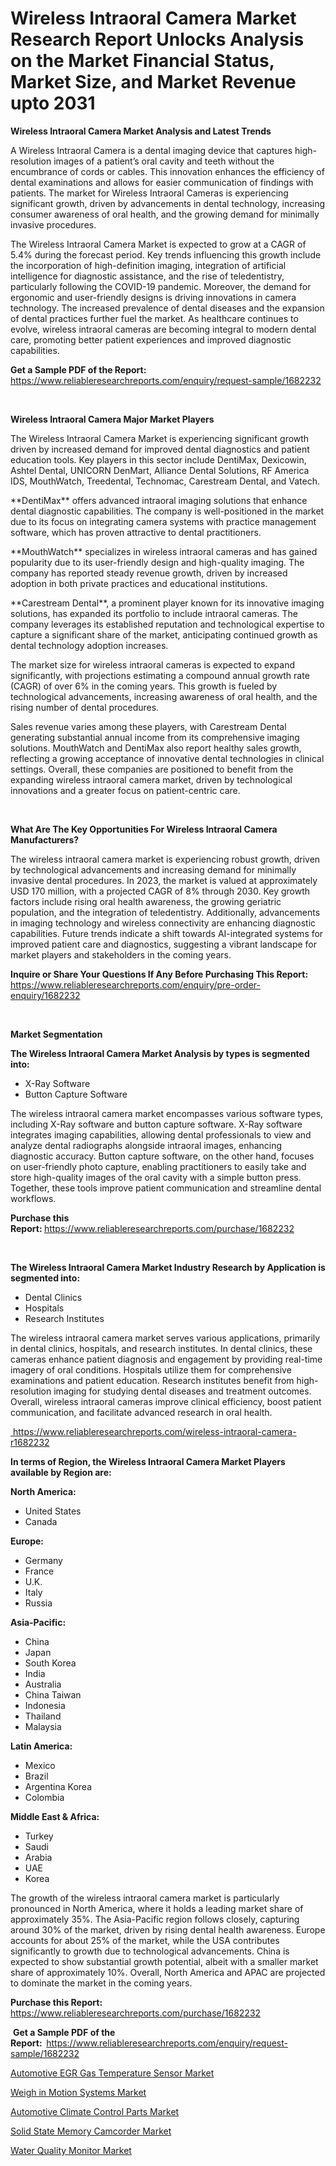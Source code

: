 <p><h1>Wireless Intraoral Camera Market Research Report Unlocks Analysis on the Market Financial Status, Market Size, and Market Revenue upto 2031</h1></p><p><strong>Wireless Intraoral Camera Market Analysis and Latest Trends</strong></p>
<p><p>A Wireless Intraoral Camera is a dental imaging device that captures high-resolution images of a patient’s oral cavity and teeth without the encumbrance of cords or cables. This innovation enhances the efficiency of dental examinations and allows for easier communication of findings with patients. The market for Wireless Intraoral Cameras is experiencing significant growth, driven by advancements in dental technology, increasing consumer awareness of oral health, and the growing demand for minimally invasive procedures.</p><p>The Wireless Intraoral Camera Market is expected to grow at a CAGR of 5.4% during the forecast period. Key trends influencing this growth include the incorporation of high-definition imaging, integration of artificial intelligence for diagnostic assistance, and the rise of teledentistry, particularly following the COVID-19 pandemic. Moreover, the demand for ergonomic and user-friendly designs is driving innovations in camera technology. The increased prevalence of dental diseases and the expansion of dental practices further fuel the market. As healthcare continues to evolve, wireless intraoral cameras are becoming integral to modern dental care, promoting better patient experiences and improved diagnostic capabilities.</p></p>
<p><strong>Get a Sample PDF of the Report:&nbsp;</strong> <a href="https://www.reliableresearchreports.com/enquiry/request-sample/1682232?utm_campaign=10&utm_medium=2&utm_source=Github&utm_content=ia&utm_term=18112024&utm_id=wireless-intraoral-camera">https://www.reliableresearchreports.com/enquiry/request-sample/1682232</a></p>
<p>&nbsp;</p>
<p><strong>Wireless Intraoral Camera Major Market Players</strong></p>
<p><p>The Wireless Intraoral Camera Market is experiencing significant growth driven by increased demand for improved dental diagnostics and patient education tools. Key players in this sector include DentiMax, Dexicowin, Ashtel Dental, UNICORN DenMart, Alliance Dental Solutions, RF America IDS, MouthWatch, Treedental, Technomac, Carestream Dental, and Vatech.</p><p>**DentiMax** offers advanced intraoral imaging solutions that enhance dental diagnostic capabilities. The company is well-positioned in the market due to its focus on integrating camera systems with practice management software, which has proven attractive to dental practitioners. </p><p>**MouthWatch** specializes in wireless intraoral cameras and has gained popularity due to its user-friendly design and high-quality imaging. The company has reported steady revenue growth, driven by increased adoption in both private practices and educational institutions.</p><p>**Carestream Dental**, a prominent player known for its innovative imaging solutions, has expanded its portfolio to include intraoral cameras. The company leverages its established reputation and technological expertise to capture a significant share of the market, anticipating continued growth as dental technology adoption increases.</p><p>The market size for wireless intraoral cameras is expected to expand significantly, with projections estimating a compound annual growth rate (CAGR) of over 6% in the coming years. This growth is fueled by technological advancements, increasing awareness of oral health, and the rising number of dental procedures.</p><p>Sales revenue varies among these players, with Carestream Dental generating substantial annual income from its comprehensive imaging solutions. MouthWatch and DentiMax also report healthy sales growth, reflecting a growing acceptance of innovative dental technologies in clinical settings. Overall, these companies are positioned to benefit from the expanding wireless intraoral camera market, driven by technological innovations and a greater focus on patient-centric care.</p></p>
<p>&nbsp;</p>
<p><strong>What Are The Key Opportunities For Wireless Intraoral Camera Manufacturers?</strong></p>
<p><p>The wireless intraoral camera market is experiencing robust growth, driven by technological advancements and increasing demand for minimally invasive dental procedures. In 2023, the market is valued at approximately USD 170 million, with a projected CAGR of 8% through 2030. Key growth factors include rising oral health awareness, the growing geriatric population, and the integration of teledentistry. Additionally, advancements in imaging technology and wireless connectivity are enhancing diagnostic capabilities. Future trends indicate a shift towards AI-integrated systems for improved patient care and diagnostics, suggesting a vibrant landscape for market players and stakeholders in the coming years.</p></p>
<p><strong>Inquire or Share Your Questions If Any Before Purchasing This Report:</strong> <a href="https://www.reliableresearchreports.com/enquiry/pre-order-enquiry/1682232?utm_campaign=10&utm_medium=2&utm_source=Github&utm_content=ia&utm_term=18112024&utm_id=wireless-intraoral-camera">https://www.reliableresearchreports.com/enquiry/pre-order-enquiry/1682232</a></p>
<p>&nbsp;</p>
<p><strong>Market Segmentation</strong></p>
<p><strong>The Wireless Intraoral Camera Market Analysis by types is segmented into:</strong></p>
<p><ul><li>X-Ray Software</li><li>Button Capture Software</li></ul></p>
<p><p>The wireless intraoral camera market encompasses various software types, including X-Ray software and button capture software. X-Ray software integrates imaging capabilities, allowing dental professionals to view and analyze dental radiographs alongside intraoral images, enhancing diagnostic accuracy. Button capture software, on the other hand, focuses on user-friendly photo capture, enabling practitioners to easily take and store high-quality images of the oral cavity with a simple button press. Together, these tools improve patient communication and streamline dental workflows.</p></p>
<p><strong>Purchase this Report:&nbsp;</strong><a href="https://www.reliableresearchreports.com/purchase/1682232?utm_campaign=10&utm_medium=2&utm_source=Github&utm_content=ia&utm_term=18112024&utm_id=wireless-intraoral-camera">https://www.reliableresearchreports.com/purchase/1682232</a></p>
<p>&nbsp;</p>
<p><strong>The Wireless Intraoral Camera Market Industry Research by Application is segmented into:</strong></p>
<p><ul><li>Dental Clinics</li><li>Hospitals</li><li>Research Institutes</li></ul></p>
<p><p>The wireless intraoral camera market serves various applications, primarily in dental clinics, hospitals, and research institutes. In dental clinics, these cameras enhance patient diagnosis and engagement by providing real-time imagery of oral conditions. Hospitals utilize them for comprehensive examinations and patient education. Research institutes benefit from high-resolution imaging for studying dental diseases and treatment outcomes. Overall, wireless intraoral cameras improve clinical efficiency, boost patient communication, and facilitate advanced research in oral health.</p></p>
<p><a href="https://www.reliableresearchreports.com/wireless-intraoral-camera-r1682232?utm_campaign=10&utm_medium=2&utm_source=Github&utm_content=ia&utm_term=18112024&utm_id=wireless-intraoral-camera">&nbsp;https://www.reliableresearchreports.com/wireless-intraoral-camera-r1682232</a></p>
<p><strong>In terms of Region, the Wireless Intraoral Camera Market Players available by Region are:</strong></p>
<p>
    <p> <strong> North America: </strong>
        <ul>
            <li>United States</li>
            <li>Canada</li>
        </ul>
        </p> 
    <p> <strong> Europe: </strong>
        <ul>
            <li>Germany</li>
            <li>France</li>
            <li>U.K.</li>
            <li>Italy</li>
            <li>Russia</li>
        </ul>
        </p> 
    <p> <strong> Asia-Pacific: </strong>
        <ul>
            <li>China</li>
            <li>Japan</li>
            <li>South Korea</li>
            <li>India</li>
            <li>Australia</li>
            <li>China Taiwan</li>
            <li>Indonesia</li>
            <li>Thailand</li>
            <li>Malaysia</li>
        </ul>
        </p> 
    <p> <strong> Latin America: </strong>
        <ul>
            <li>Mexico</li>
            <li>Brazil</li>
            <li>Argentina Korea</li>
            <li>Colombia</li>
        </ul>
        </p> 
    <p> <strong> Middle East & Africa: </strong>
        <ul>
            <li>Turkey</li>
            <li>Saudi</li>
            <li>Arabia</li>
            <li>UAE</li>
            <li>Korea</li>
        </ul>
    </p>
    </p>
<p><p>The growth of the wireless intraoral camera market is particularly pronounced in North America, where it holds a leading market share of approximately 35%. The Asia-Pacific region follows closely, capturing around 30% of the market, driven by rising dental health awareness. Europe accounts for about 25% of the market, while the USA contributes significantly to growth due to technological advancements. China is expected to show substantial growth potential, albeit with a smaller market share of approximately 10%. Overall, North America and APAC are projected to dominate the market in the coming years.</p></p>
<p><strong>Purchase this Report: </strong><a href="https://www.reliableresearchreports.com/purchase/1682232?utm_campaign=10&utm_medium=2&utm_source=Github&utm_content=ia&utm_term=18112024&utm_id=wireless-intraoral-camera">https://www.reliableresearchreports.com/purchase/1682232</a></p>
<p>&nbsp;<strong>Get a Sample PDF of the Report:&nbsp;&nbsp;</strong><a href="https://www.reliableresearchreports.com/enquiry/request-sample/1682232?utm_campaign=10&utm_medium=2&utm_source=Github&utm_content=ia&utm_term=18112024&utm_id=wireless-intraoral-camera">https://www.reliableresearchreports.com/enquiry/request-sample/1682232</a></p>
<p><strong></strong></p>
<p><p><a href="https://github.com/mahnoor2003/Market-Research-Report-List-6/blob/main/automotive-egr-gas-temperature-sensor-market.md?utm_campaign=10&utm_medium=2&utm_source=Github&utm_content=ia&utm_term=18112024&utm_id=wireless-intraoral-camera">Automotive EGR Gas Temperature Sensor Market</a></p><p><a href="https://www.linkedin.com/pulse/regulatory-landscape-its-influence-global-weigh-motion-systems-ea47e?utm_campaign=10&utm_medium=2&utm_source=Github&utm_content=ia&utm_term=18112024&utm_id=wireless-intraoral-camera">Weigh in Motion Systems Market</a></p><p><a href="https://github.com/ygfu6u/Market-Research-Report-List-1/blob/main/automotive-climate-control-parts-market.md?utm_campaign=10&utm_medium=2&utm_source=Github&utm_content=ia&utm_term=18112024&utm_id=wireless-intraoral-camera">Automotive Climate Control Parts Market</a></p><p><a href="https://issuu.com/reportprime-2/docs/solid-state-memory-camcorder-market_b39933cf239bde?utm_campaign=10&utm_medium=2&utm_source=Github&utm_content=ia&utm_term=18112024&utm_id=wireless-intraoral-camera">Solid State Memory Camcorder Market</a></p><p><a href="https://www.linkedin.com/pulse/water-quality-monitor-market-indicators-size-regional-yrcoe?utm_campaign=10&utm_medium=2&utm_source=Github&utm_content=ia&utm_term=18112024&utm_id=wireless-intraoral-camera">Water Quality Monitor Market</a></p></p>